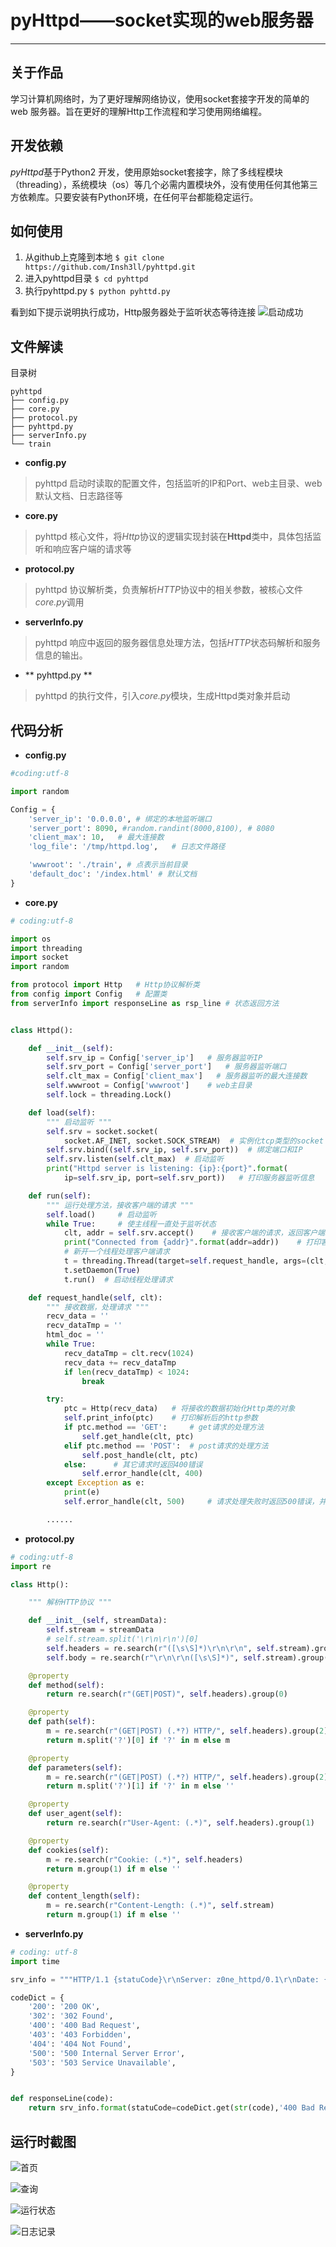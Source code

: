 # pyHttpd——socket实现的web服务器


----------
## 关于作品
学习计算机网络时，为了更好理解网络协议，使用socket套接字开发的简单的 web 服务器。旨在更好的理解Http工作流程和学习使用网络编程。

## 开发依赖
*pyHttpd*基于Python2 开发，使用原始socket套接字，除了多线程模块（threading），系统模块（os）等几个必需内置模块外，没有使用任何其他第三方依赖库。只要安装有Python环境，在任何平台都能稳定运行。

## 如何使用
1. 从github上克隆到本地
  `$ git clone https://github.com/Insh3ll/pyhttpd.git`
2. 进入pyhttpd目录
  `$ cd pyhttpd`
3. 执行pyhttpd.py
  `$ python pyhttd.py`  

看到如下提示说明执行成功，Http服务器处于监听状态等待连接
![启动成功][1]

## 文件解读
目录树
```shell
pyhttpd
├── config.py
├── core.py
├── protocol.py
├── pyhttpd.py
├── serverInfo.py
└── train
```
- **config.py**
> pyhttpd 启动时读取的配置文件，包括监听的IP和Port、web主目录、web默认文档、日志路径等

- **core.py**
> pyhttpd 核心文件，将*Http*协议的逻辑实现封装在**Httpd**类中，具体包括监听和响应客户端的请求等

- **protocol.py**
> pyhttpd 协议解析类，负责解析*HTTP*协议中的相关参数，被核心文件*core.py*调用

- **serverInfo.py**
> pyhttpd 响应中返回的服务器信息处理方法，包括*HTTP*状态码解析和服务信息的输出。

- ** pyhttpd.py **
> pyhttpd 的执行文件，引入*core.py*模块，生成Httpd类对象并启动

## 代码分析
- **config.py**
```python
#coding:utf-8

import random

Config = {
    'server_ip': '0.0.0.0', # 绑定的本地监听端口
    'server_port': 8090, #random.randint(8000,8100), # 8080
    'client_max': 10,   # 最大连接数
    'log_file': '/tmp/httpd.log',   # 日志文件路径

    'wwwroot': './train', # 点表示当前目录
    'default_doc': '/index.html' # 默认文档
}
```

- **core.py**
```python
# coding:utf-8

import os
import threading
import socket
import random

from protocol import Http   # Http协议解析类
from config import Config   # 配置类
from serverInfo import responseLine as rsp_line # 状态返回方法


class Httpd():

    def __init__(self):
        self.srv_ip = Config['server_ip']   # 服务器监听IP
        self.srv_port = Config['server_port']   # 服务器监听端口
        self.clt_max = Config['client_max']   # 服务器监听的最大连接数
        self.wwwroot = Config['wwwroot']    # web主目录
        self.lock = threading.Lock()

    def load(self):
        """ 启动监听 """
        self.srv = socket.socket(
            socket.AF_INET, socket.SOCK_STREAM)  # 实例化tcp类型的socket
        self.srv.bind((self.srv_ip, self.srv_port))  # 绑定端口和IP
        self.srv.listen(self.clt_max)  # 启动监听
        print("Httpd server is listening: {ip}:{port}".format(
            ip=self.srv_ip, port=self.srv_port))   # 打印服务器监听信息

    def run(self):
        """ 运行处理方法，接收客户端的请求 """
        self.load()     # 启动监听
        while True:     # 使主线程一直处于监听状态
            clt, addr = self.srv.accept()    # 接收客户端的请求，返回客户端socket对象和客户端地址
            print("Connected from {addr}".format(addr=addr))    # 打印客户端信息
            # 新开一个线程处理客户端请求
            t = threading.Thread(target=self.request_handle, args=(clt,))
            t.setDaemon(True)
            t.run()  # 启动线程处理请求

    def request_handle(self, clt):
        """ 接收数据，处理请求 """
        recv_data = ''
        recv_dataTmp = ''
        html_doc = ''
        while True:
            recv_dataTmp = clt.recv(1024)
            recv_data += recv_dataTmp
            if len(recv_dataTmp) < 1024:
                break

        try:
            ptc = Http(recv_data)   # 将接收的数据初始化Http类的对象
            self.print_info(ptc)    # 打印解析后的http参数
            if ptc.method == 'GET':     # get请求的处理方法
                self.get_handle(clt, ptc)
            elif ptc.method == 'POST':  # post请求的处理方法
                self.post_handle(clt, ptc)
            else:      # 其它请求时返回400错误
                self.error_handle(clt, 400)
        except Exception as e:
            print(e)
            self.error_handle(clt, 500)     # 请求处理失败时返回500错误，并关闭连接

        ......

```

- **protocol.py**
```python
# coding:utf-8
import re

class Http():

    """ 解析HTTP协议 """

    def __init__(self, streamData):
        self.stream = streamData
        # self.stream.split('\r\n\r\n')[0]
        self.headers = re.search(r"([\s\S]*)\r\n\r\n", self.stream).group(1)
        self.body = re.search(r"\r\n\r\n([\s\S]*)", self.stream).group(1)

    @property
    def method(self):
        return re.search(r"(GET|POST)", self.headers).group(0)

    @property
    def path(self):
        m = re.search(r"(GET|POST) (.*?) HTTP/", self.headers).group(2)
        return m.split('?')[0] if '?' in m else m

    @property
    def parameters(self):
        m = re.search(r"(GET|POST) (.*?) HTTP/", self.headers).group(2)
        return m.split('?')[1] if '?' in m else ''

    @property
    def user_agent(self):
        return re.search(r"User-Agent: (.*)", self.headers).group(1)

    @property
    def cookies(self):
        m = re.search(r"Cookie: (.*)", self.headers)
        return m.group(1) if m else ''

    @property
    def content_length(self):
        m = re.search(r"Content-Length: (.*)", self.stream)
        return m.group(1) if m else ''
```

- **serverInfo.py**
```python
# coding: utf-8
import time

srv_info = """HTTP/1.1 {statuCode}\r\nServer: z0ne_httpd/0.1\r\nDate: {date}\r\nCache-Control: no-cache\r\nContent-Language: en,zh\r\n\r\n"""

codeDict = {
    '200': '200 OK',
    '302': '302 Found',
    '400': '400 Bad Request',
    '403': '403 Forbidden',
    '404': '404 Not Found',
    '500': '500 Internal Server Error',
    '503': '503 Service Unavailable',
}


def responseLine(code):
    return srv_info.format(statuCode=codeDict.get(str(code),'400 Bad Request'),date=time.ctime())
```

## 运行时截图
![首页][2]

![查询][3]

![运行状态][4]

![日志记录][5]


  [1]: http://ww3.sinaimg.cn/large/eda5686egw1fbiauxkg3wj20bq01l74m.jpg
  [2]: http://ww4.sinaimg.cn/large/eda5686egw1fbibonfaayj211p0idq4p.jpg
  [3]: http://ww2.sinaimg.cn/large/eda5686egw1fbibp6yuvtj211q0htdh0.jpg
  [4]: http://ww1.sinaimg.cn/large/eda5686egw1fbibuha2jej211r0gjqdh.jpg
  [5]: http://ww2.sinaimg.cn/large/eda5686egw1fbibwu074jj210u0g2wn4.jpg